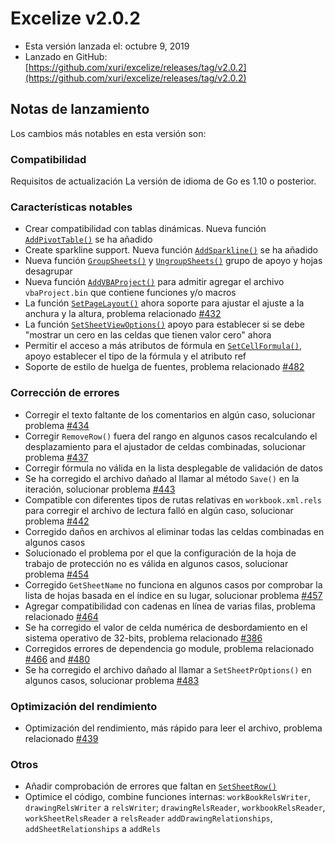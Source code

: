 # Excelize v2.0.2

* Esta versión lanzada el: octubre 9, 2019
* Lanzado en GitHub: [https://github.com/xuri/excelize/releases/tag/v2.0.2](https://github.com/xuri/excelize/releases/tag/v2.0.2)

## Notas de lanzamiento

Los cambios más notables en esta versión son:

### Compatibilidad

Requisitos de actualización La versión de idioma de Go es 1.10 o posterior.

### Características notables

* Crear compatibilidad con tablas dinámicas. Nueva función [`AddPivotTable()`](https://pkg.go.dev/github.com/360EntSecGroup-Skylar/excelize/v2@v2.0.2#File.AddPivotTable) se ha añadido
* Create sparkline support. Nueva función [`AddSparkline()`](https://pkg.go.dev/github.com/360EntSecGroup-Skylar/excelize/v2@v2.0.2#File.AddSparkline) se ha añadido
* Nueva función [`GroupSheets()`](https://pkg.go.dev/github.com/360EntSecGroup-Skylar/excelize/v2@v2.0.2#File.GroupSheets) y [`UngroupSheets()`](https://pkg.go.dev/github.com/360EntSecGroup-Skylar/excelize/v2@v2.0.2#File.UngroupSheets) grupo de apoyo y hojas desagrupar
* Nueva función [`AddVBAProject()`](https://pkg.go.dev/github.com/360EntSecGroup-Skylar/excelize/v2@v2.0.2#File.AddVBAProject) para admitir agregar el archivo `vbaProject.bin` que contiene funciones y/o macros
* La función [`SetPageLayout()`](https://pkg.go.dev/github.com/360EntSecGroup-Skylar/excelize/v2@v2.0.2#File.SetPageLayout) ahora soporte para ajustar el ajuste a la anchura y la altura, problema relacionado [#432](https://github.com/xuri/excelize/issues/432)
* La función [`SetSheetViewOptions()`](https://pkg.go.dev/github.com/360EntSecGroup-Skylar/excelize/v2@v2.0.2#File.SetSheetViewOptions) apoyo para establecer si se debe "mostrar un cero en las celdas que tienen valor cero" ahora
* Permitir el acceso a más atributos de fórmula en [`SetCellFormula()`](https://pkg.go.dev/github.com/360EntSecGroup-Skylar/excelize/v2@v2.0.2#File.SetCellFormula), apoyo establecer el tipo de la fórmula y el atributo ref
* Soporte de estilo de huelga de fuentes, problema relacionado [#482](https://github.com/xuri/excelize/issues/482)

### Corrección de errores

* Corregir el texto faltante de los comentarios en algún caso, solucionar problema [#434](https://github.com/xuri/excelize/issues/434)
* Corregir `RemoveRow()` fuera del rango en algunos casos recalculando el desplazamiento para el ajustador de celdas combinadas, solucionar problema [#437](https://github.com/xuri/excelize/issues/437)
* Corregir fórmula no válida en la lista desplegable de validación de datos
* Se ha corregido el archivo dañado al llamar al método `Save()` en la iteración, solucionar problema [#443](https://github.com/xuri/excelize/issues/443)
* Compatible con diferentes tipos de rutas relativas en `workbook.xml.rels` para corregir el archivo de lectura falló en algún caso, solucionar problema [#442](https://github.com/xuri/excelize/issues/442)
* Corregido daños en archivos al eliminar todas las celdas combinadas en algunos casos
* Solucionado el problema por el que la configuración de la hoja de trabajo de protección no es válida en algunos casos, solucionar problema [#454](https://github.com/xuri/excelize/issues/454)
* Corregido `GetSheetName` no funciona en algunos casos por comprobar la lista de hojas basada en el índice en su lugar, solucionar problema [#457](https://github.com/xuri/excelize/issues/457)
* Agregar compatibilidad con cadenas en línea de varias filas, problema relacionado [#464](https://github.com/xuri/excelize/issues/464)
* Se ha corregido el valor de celda numérica de desbordamiento en el sistema operativo de 32-bits, problema relacionado [#386](https://github.com/xuri/excelize/issues/386)
* Corregidos errores de dependencia go module, problema relacionado [#466](https://github.com/xuri/excelize/issues/466) and [#480](https://github.com/xuri/excelize/issues/480)
* Se ha corregido el archivo dañado al llamar a `SetSheetPrOptions()` en algunos casos, solucionar problema [#483](https://github.com/xuri/excelize/issues/483)

### Optimización del rendimiento

* Optimización del rendimiento, más rápido para leer el archivo, problema relacionado [#439](https://github.com/xuri/excelize/issues/439)

### Otros

* Añadir comprobación de errores que faltan en [`SetSheetRow()`](https://pkg.go.dev/github.com/360EntSecGroup-Skylar/excelize/v2@v2.0.2#File.SetSheetRow)
* Optimice el código, combine funciones internas:
`workBookRelsWriter`, `drawingRelsWriter` a `relsWriter`;
`drawingRelsReader`, `workbookRelsReader`, `workSheetRelsReader` a `relsReader`
`addDrawingRelationships`, `addSheetRelationships` a `addRels`

